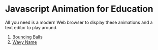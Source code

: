 # Javascript Animation for Education

All you need is a modern Web browser to display these animations and a
text editor to play around.

1. [Bouncing Balls](http://rawgit.com/serac/js-animate/master/balls.html)
2. [Wavy Name](http://rawgit.com/serac/js-animate/master/wavy-name.html)

